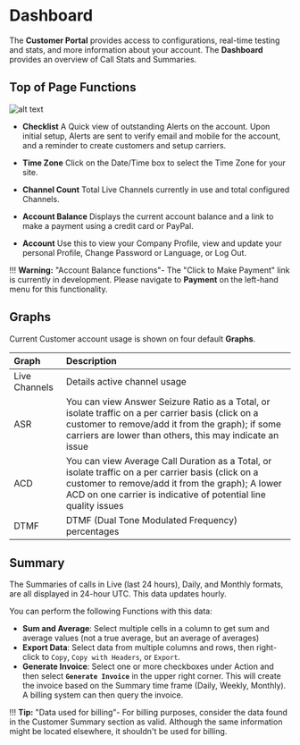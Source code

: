 # Dashboard
The **Customer Portal** provides access to configurations, real-time testing and stats, and more information about your account. The **Dashboard** provides an overview of Call Stats and Summaries.

## Top of Page Functions
![alt text][cp-dash]

+ **Checklist** A Quick view of outstanding Alerts on the account. Upon initial setup, Alerts are sent to verify email and mobile for the account, and a reminder to create customers and setup carriers. 

+ **Time Zone** Click on the Date/Time box to select the Time Zone for your site. 

+ **Channel Count** Total Live Channels currently in use and total configured Channels.

+ **Account Balance** Displays the current account balance and a link to make a payment using a credit card or PayPal. 

+ **Account** Use this to view your Company Profile, view and update your personal Profile, Change Password or Language, or Log Out.


!!! **Warning:** "Account Balance functions"-
    The "Click to Make Payment" link is currently in development. Please navigate to **Payment** on the left-hand menu for this functionality. 


## Graphs
Current Customer account usage is shown on four default **Graphs**.

|Graph|Description |
|:------------|:-------------------------------------------------|
|Live Channels |Details active channel usage|
|ASR |You can view Answer Seizure Ratio as a Total, or isolate traffic on a per carrier basis (click on a customer to remove/add it from the graph); if some carriers are lower than others, this may indicate an issue|
|ACD|You can view Average Call Duration as a Total, or isolate traffic on a per carrier basis (click on a customer to remove/add it from the graph); A lower ACD on one carrier is indicative of potential line quality issues|
|DTMF |DTMF (Dual Tone Modulated Frequency) percentages|

## Summary 
The Summaries of calls in Live (last 24 hours), Daily, and Monthly formats, are all displayed in 24-hour UTC. This data updates hourly. 

You can perform the following Functions with this data:

+ **Sum and Average**: Select multiple cells in a column to get sum and average values (not a true average, but an average of averages)
+ **Export Data**: Select data from multiple columns and rows, then right-click to `Copy`, `Copy with Headers`, or `Export`.
+ **Generate Invoice**: Select one or more checkboxes under Action and then select **`Generate Invoice`** in the upper right corner. This will create the invoice based on the Summary time frame (Daily, Weekly, Monthly). A billing system can then query the invoice. 

!!! **Tip:** "Data used for billing"-
     For billing purposes, consider the data found in the Customer Summary section as valid. Although the same information might be located elsewhere, it shouldn't be used for billing.

[cp-dash]: /customer-portal/img/cp-dash.png "Top of Page"
